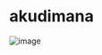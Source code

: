# akudimana
![image](https://github.com/user-attachments/assets/4ba79690-9405-4c7b-ae56-615700ddff6f)
